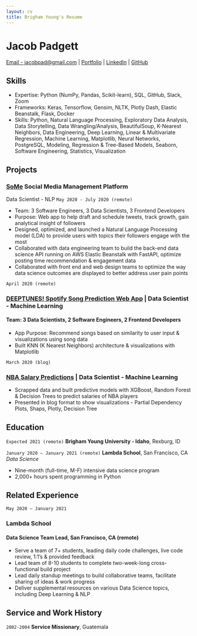 ```yaml
---
layout: cv
title: Brigham Young's Resume
---
```

# Jacob Padgett

<div id="webaddress">
<a href="#">Email - jacobpad@gmail.com</a>
| <a href="https://jacobpad.github.io/">Portfolio</a>
| <a href="https://www.linkedin.com/jacobpad">LinkedIn</a>
| <a href="https://github.com/jacobpad">GitHub</a>
</div>

<!-- https://www.monique.tech/the-art-of-markdown -->

## Skills
* Expertise: Python (NumPy, Pandas, Scikit-learn), SQL, GitHub, Slack, Zoom
* Frameworks: Keras, Tensorflow, Gensim, NLTK, Plotly Dash, Elastic Beanstalk, Flask, Docker
* Skills: Python, Natural Language Processing, Exploratory Data Analysis, Data Storytelling, Data Wrangling/Analysis, BeautifulSoup, K-Nearest Neighbors, Data Engineering, Deep Learning, Linear & Multivariate Regression, Machine Learning, Matplotlib, Neural Networks, PostgreSQL, Modeling, Regression & Tree-Based Models, Seaborn, Software Engineering, Statistics, Visualization

## Projects

### [SoMe](https://github.com/Lambda-School-Labs/social-media-strategy-ds) Social Media Management Platform
Data Scientist - NLP
`May 2020 - July 2020 (remote)`
* Team: 3 Software Engineers, 3 Data Scientists, 3 Frontend Developers
* Purpose: Web app to help draft and schedule tweets, track growth, gain analytical insight of followers
* Designed, optimized, and launched a Natural Language Processing​ model (LDA) to provide users with topics
their followers engage with the most
* Collaborated with data engineering team to build the back-end data science API running on AWS Elastic
Beanstalk with FastAPI, optimize posting time recommendation & engagement data
* Collaborated with front end and web design teams to optimize the way data science outcomes are
displayed to better address user pain points

`April 2020 (remote)`
### [DEEPTUNES! Spotify Song Prediction Web App](https://github.com/Lambda-Spotify-Song-Suggester-3/datascience) | Data Scientist - Machine Learning
#### Team: 3 Data Scientists, 2 Software Engineers, 2 Frontend Developers
* App Purpose:​ Recommend songs based on similarity to user input & visualizations using song data
* Built KNN (K Nearest Neighbors) architecture & visualizations with Matplotlib

`March 2020 (blog)`
### [NBA Salary Predictions](https://jacobpad.github.io/2020-03-05-Unit-2-Build-Week-NBA-Salaries/) | Data Scientist - Machine Learning
* Scrapped data and built predictive models with XGBoost, Random Forest & Decision Trees to predict
salaries of NBA players
* Presented in blog format to show visualizations - Partial Dependency Plots, Shaps, Plotly, Decision Tree


## Education

`Expected 2021 (remote)`
__Brigham Young University - Idaho__, Rexburg, ID

`January 2020 – January 2021 (remote)`
__Lambda School__, San Francisco, CA
_Data Science_
* Nine-month (full-time, M-F) intensive data science program
* 2,000+ hours spent programming in Python


## Related Experience

`May 2020 – January 2021`
### Lambda School
#### Data Science Team Lead, San Francisco, CA (remote)
* Serve a team of 7+ students, leading daily code challenges, live code review, 1:1’s & provided feedback
* Lead team of 8-10 students to complete two-week-long cross-functional build project
* Lead daily standup meetings to build collaborative teams, facilitate sharing of ideas & work progress
* Deliver supplemental resources on various Data Science topics, including Deep Learning & NLP

## Service and Work History

`2002-2004`
__Service Missionary__, Guatemala



<!-- ### Footer

Last updated: May 2013 -->


